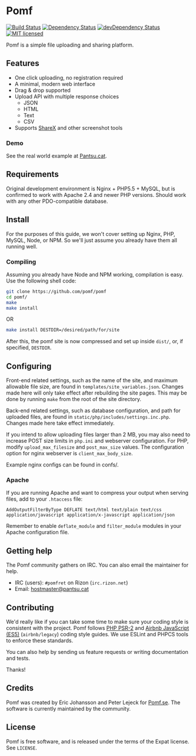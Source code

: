 # Pomf
[![Build
Status](https://travis-ci.org/pomf/pomf.svg?branch=master)](https://travis-ci.org/pomf/pomf)
[![Dependency
Status](https://david-dm.org/pomf/pomf.svg)](https://david-dm.org/pomf/pomf)
[![devDependency
Status](https://david-dm.org/pomf/pomf/dev-status.svg)](https://david-dm.org/pomf/pomf#info=devDependencies)
[![MIT
licensed](https://img.shields.io/badge/license-MIT-blue.svg)](https://raw.githubusercontent.com/pomf/pomf/master/LICENSE)

Pomf is a simple file uploading and sharing platform.

## Features

- One click uploading, no registration required
- A minimal, modern web interface
- Drag & drop supported
- Upload API with multiple response choices
  - JSON
  - HTML
  - Text
  - CSV
- Supports [ShareX](https://getsharex.com/) and other screenshot tools

### Demo

See the real world example at [Pantsu.cat](https://pantsu.cat/).

## Requirements

Original development environment is Nginx + PHP5.5 + MySQL, but is confirmed to
work with Apache 2.4 and newer PHP versions. Should work with any other
PDO-compatible database.

## Install

For the purposes of this guide, we won't cover setting up Nginx, PHP, MySQL,
Node, or NPM. So we'll just assume you already have them all running well.

### Compiling

Assuming you already have Node and NPM working, compilation is easy. Use the
following shell code:
```bash
git clone https://github.com/pomf/pomf
cd pomf/
make
make install
```
OR
```bash
make install DESTDIR=/desired/path/for/site
```
After this, the pomf site is now compressed and set up inside `dist/`, or, if specified, `DESTDIR`.

## Configuring

Front-end related settings, such as the name of the site, and maximum allowable
file size, are found in `templates/site_variables.json`.  Changes made here will
only take effect after rebuilding the site pages.  This may be done by running
`make` from the root of the site directory.

Back-end related settings, such as database configuration, and path for uploaded files, are found in `static/php/includes/settings.inc.php`.  Changes made here take effect immediately.

If you intend to allow uploading files larger than 2 MB, you may also need to
increase POST size limits in `php.ini` and webserver configuration. For PHP,
modify `upload_max_filesize` and `post_max_size` values. The configuration
option for nginx webserver is `client_max_body_size`.

Example nginx configs can be found in confs/.

### Apache

If you are running Apache and want to compress your output when serving files,
add to your `.htaccess` file:

    AddOutputFilterByType DEFLATE text/html text/plain text/css application/javascript application/x-javascript application/json

Remember to enable `deflate_module` and `filter_module` modules in your Apache
configuration file.

## Getting help

The Pomf community gathers on IRC. You can also email the maintainer for help.

- IRC (users): `#pomfret` on Rizon (`irc.rizon.net`)
- Email: <hostmaster@pantsu.cat>

## Contributing

We'd really like if you can take some time to make sure your coding style is
consistent with the project. Pomf follows [PHP
PSR-2](http://www.php-fig.org/psr/psr-2/) and [Airbnb JavaScript
(ES5)](https://github.com/airbnb/javascript/tree/master/es5) (`airbnb/legacy`)
coding style guides. We use ESLint and PHPCS tools to enforce these standards.

You can also help by sending us feature requests or writing documentation and
tests.

Thanks!

## Credits

Pomf was created by Eric Johansson and Peter Lejeck for
[Pomf.se](http://pomf.se/). The software is currently maintained by the
community.

## License

Pomf is free software, and is released under the terms of the Expat license. See
`LICENSE`.
